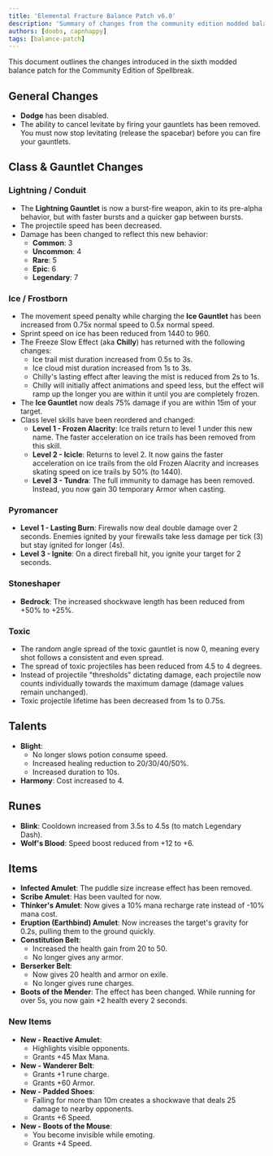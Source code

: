 ```yaml
---
title: 'Elemental Fracture Balance Patch v6.0'
description: 'Summary of changes from the community edition modded balance patch 6.'
authors: [doobs, capnhappy]
tags: [balance-patch]
---
```


This document outlines the changes introduced in the sixth modded balance patch for the Community Edition of Spellbreak.

## General Changes
* **Dodge** has been disabled.
* The ability to cancel levitate by firing your gauntlets has been removed. You must now stop levitating (release the spacebar) before you can fire your gauntlets.

## Class & Gauntlet Changes

### Lightning / Conduit
* The **Lightning Gauntlet** is now a burst-fire weapon, akin to its pre-alpha behavior, but with faster bursts and a quicker gap between bursts.
* The projectile speed has been decreased.
* Damage has been changed to reflect this new behavior:
    * **Common**: 3
    * **Uncommon**: 4
    * **Rare**: 5
    * **Epic**: 6
    * **Legendary**: 7

### Ice / Frostborn
* The movement speed penalty while charging the **Ice Gauntlet** has been increased from 0.75x normal speed to 0.5x normal speed.
* Sprint speed on ice has been reduced from 1440 to 960.
* The Freeze Slow Effect (aka **Chilly**) has returned with the following changes:
    * Ice trail mist duration increased from 0.5s to 3s.
    * Ice cloud mist duration increased from 1s to 3s.
    * Chilly's lasting effect after leaving the mist is reduced from 2s to 1s.
    * Chilly will initially affect animations and speed less, but the effect will ramp up the longer you are within it until you are completely frozen.
* The **Ice Gauntlet** now deals 75% damage if you are within 15m of your target.
* Class level skills have been reordered and changed:
    * **Level 1 - Frozen Alacrity**: Ice trails return to level 1 under this new name. The faster acceleration on ice trails has been removed from this skill.
    * **Level 2 - Icicle**: Returns to level 2. It now gains the faster acceleration on ice trails from the old Frozen Alacrity and increases skating speed on ice trails by 50% (to 1440).
    * **Level 3 - Tundra**: The full immunity to damage has been removed. Instead, you now gain 30 temporary Armor when casting.

### Pyromancer
* **Level 1 - Lasting Burn**: Firewalls now deal double damage over 2 seconds. Enemies ignited by your firewalls take less damage per tick (3) but stay ignited for longer (4s).
* **Level 3 - Ignite**: On a direct fireball hit, you ignite your target for 2 seconds.

### Stoneshaper
* **Bedrock**: The increased shockwave length has been reduced from +50% to +25%.

### Toxic
* The random angle spread of the toxic gauntlet is now 0, meaning every shot follows a consistent and even spread.
* The spread of toxic projectiles has been reduced from 4.5 to 4 degrees.
* Instead of projectile "thresholds" dictating damage, each projectile now counts individually towards the maximum damage (damage values remain unchanged).
* Toxic projectile lifetime has been decreased from 1s to 0.75s.

## Talents
* **Blight**:
    * No longer slows potion consume speed.
    * Increased healing reduction to 20/30/40/50%.
    * Increased duration to 10s.
* **Harmony**: Cost increased to 4.

## Runes
* **Blink**: Cooldown increased from 3.5s to 4.5s (to match Legendary Dash).
* **Wolf's Blood**: Speed boost reduced from +12 to +6.

## Items
* **Infected Amulet**: The puddle size increase effect has been removed.
* **Scribe Amulet**: Has been vaulted for now.
* **Thinker's Amulet**: Now gives a 10% mana recharge rate instead of -10% mana cost.
* **Eruption (Earthbind) Amulet**: Now increases the target's gravity for 0.2s, pulling them to the ground quickly.
* **Constitution Belt**:
    * Increased the health gain from 20 to 50.
    * No longer gives any armor.
* **Berserker Belt**:
    * Now gives 20 health and armor on exile.
    * No longer gives rune charges.
* **Boots of the Mender**: The effect has been changed. While running for over 5s, you now gain +2 health every 2 seconds.

### New Items
* **New - Reactive Amulet**:
    * Highlights visible opponents.
    * Grants +45 Max Mana.
* **New - Wanderer Belt**:
    * Grants +1 rune charge.
    * Grants +60 Armor.
* **New - Padded Shoes**:
    * Falling for more than 10m creates a shockwave that deals 25 damage to nearby opponents.
    * Grants +6 Speed.
* **New - Boots of the Mouse**:
    * You become invisible while emoting.
    * Grants +4 Speed.
